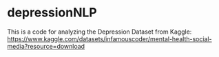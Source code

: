 # depressionNLP

This is a code for analyzing the Depression Dataset from Kaggle: 
https://www.kaggle.com/datasets/infamouscoder/mental-health-social-media?resource=download
